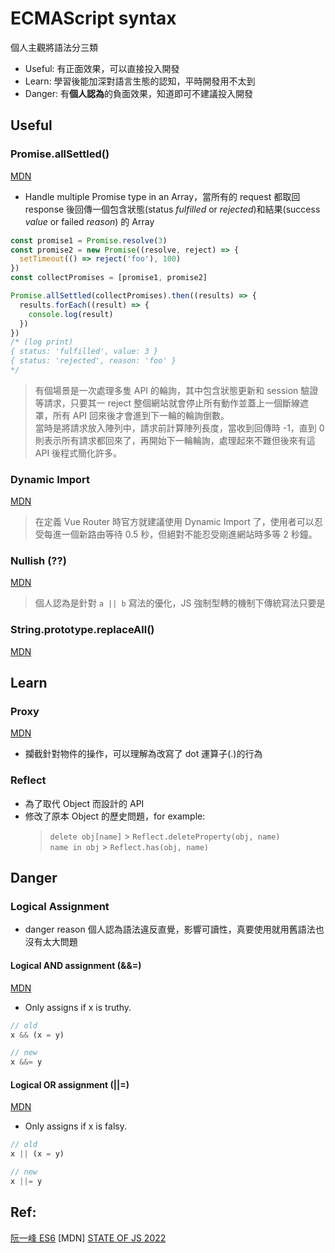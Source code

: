 # ECMAScript syntax

個人主觀將語法分三類

- Useful: 有正面效果，可以直接投入開發
- Learn: 學習後能加深對語言生態的認知，平時開發用不太到
- Danger: 有**個人認為**的負面效果，知道即可不建議投入開發

## Useful

### Promise.allSettled()

[MDN](https://developer.mozilla.org/en-US/docs/Web/JavaScript/Reference/Global_Objects/Promise/allSettled)

- Handle multiple Promise type in an Array，當所有的 request 都取回 response 後回傳一個包含狀態(status _fulfilled_ or _rejected_)和結果(success _value_ or failed _reason_) 的 Array

```javascript
const promise1 = Promise.resolve(3)
const promise2 = new Promise((resolve, reject) => {
  setTimeout(() => reject('foo'), 100)
})
const collectPromises = [promise1, promise2]

Promise.allSettled(collectPromises).then((results) => {
  results.forEach((result) => {
    console.log(result)
  })
})
/* (log print)
{ status: 'fulfilled', value: 3 }
{ status: 'rejected', reason: 'foo' }
*/
```

> 有個場景是一次處理多隻 API 的輪詢，其中包含狀態更新和 session 驗證等請求，只要其一 reject 整個網站就會停止所有動作並蓋上一個斷線遮罩，所有 API 回來後才會進到下一輪的輪詢倒數。  
> 當時是將請求放入陣列中，請求前計算陣列長度，當收到回傳時 -1，直到 0 則表示所有請求都回來了，再開始下一輪輪詢，處理起來不難但後來有這 API 後程式簡化許多。

### Dynamic Import

[MDN](https://developer.mozilla.org/en-US/docs/Web/JavaScript/Reference/Statements/import)

> 在定義 Vue Router 時官方就建議使用 Dynamic Import 了，使用者可以忍受每進一個新路由等待 0.5 秒，但絕對不能忍受剛進網站時多等 2 秒鐘。

### Nullish (??)

[MDN](https://developer.mozilla.org/en-US/docs/Web/JavaScript/Reference/Operators/Nullish_coalescing)

> 個人認為是針對 `a || b` 寫法的優化，JS 強制型轉的機制下傳統寫法只要是

### String.prototype.replaceAll()

[MDN](https://developer.mozilla.org/en-US/docs/Web/JavaScript/Reference/Global_Objects/String/replaceAll)

## Learn

### Proxy

[MDN](https://developer.mozilla.org/en-US/docs/Web/JavaScript/Reference/Global_Objects/Proxy)

- 攔截針對物件的操作，可以理解為改寫了 dot 運算子(.)的行為

### Reflect

- 為了取代 Object 而設計的 API
- 修改了原本 Object 的歷史問題，for example:
  > `delete obj[name]` > `Reflect.deleteProperty(obj, name)`  
  > `name in obj` > `Reflect.has(obj, name)`

## Danger

### Logical Assignment

- danger reason
  個人認為語法違反直覺，影響可讀性，真要使用就用舊語法也沒有太大問題

#### Logical AND assignment (&&=)

[MDN](https://developer.mozilla.org/en-US/docs/Web/JavaScript/Reference/Operators/Logical_AND_assignment)

- Only assigns if x is truthy.

```javascript
// old
x && (x = y)

// new
x &&= y
```

#### Logical OR assignment (||=)

[MDN](https://developer.mozilla.org/en-US/docs/Web/JavaScript/Reference/Operators/Logical_OR_assignment)

- Only assigns if x is falsy.

```javascript
// old
x || (x = y)

// new
x ||= y
```

## Ref:

[阮一峰 ES6](https://es6.ruanyifeng.com/)
[MDN]
[STATE OF JS 2022](https://2022.stateofjs.com/zh-Hant/)
